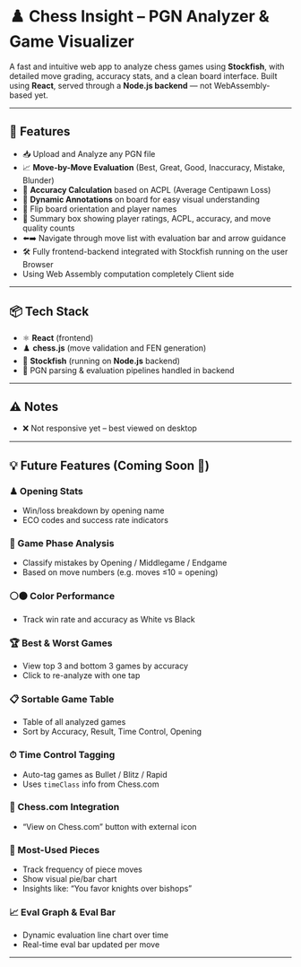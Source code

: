 # ♟️ Chess Insight – PGN Analyzer & Game Visualizer

A fast and intuitive web app to analyze chess games using **Stockfish**, with detailed move grading, accuracy stats, and a clean board interface. Built using **React**, served through a **Node.js backend** — not WebAssembly-based yet.

---

## 🚀 Features

- 📥 Upload and Analyze any PGN file  
- 📈 **Move-by-Move Evaluation** (Best, Great, Good, Inaccuracy, Mistake, Blunder)  
- 🎯 **Accuracy Calculation** based on ACPL (Average Centipawn Loss)  
- 🧠 **Dynamic Annotations** on board for easy visual understanding  
- 🔁 Flip board orientation and player names  
- 🧮 Summary box showing player ratings, ACPL, accuracy, and move quality counts  
- ⬅️➡️ Navigate through move list with evaluation bar and arrow guidance  
- 🛠️ Fully frontend-backend integrated with Stockfish running on the user Browser
- Using Web Assembly computation completely Client side 

---

## 📦 Tech Stack

- ⚛️ **React** (frontend)  
- ♟️ **chess.js** (move validation and FEN generation)  
- 🧠 **Stockfish** (running on **Node.js** backend)  
- 📁 PGN parsing & evaluation pipelines handled in backend  

---

## ⚠️ Notes

- ❌ Not responsive yet – best viewed on desktop  

---

## 💡 Future Features (Coming Soon 🔮)

### ♟ Opening Stats
- Win/loss breakdown by opening name  
- ECO codes and success rate indicators  

### 🧭 Game Phase Analysis
- Classify mistakes by Opening / Middlegame / Endgame  
- Based on move numbers (e.g. moves ≤10 = opening)  

### ⚪⚫ Color Performance
- Track win rate and accuracy as White vs Black  

### 🏆 Best & Worst Games
- View top 3 and bottom 3 games by accuracy  
- Click to re-analyze with one tap  

### 📋 Sortable Game Table
- Table of all analyzed games  
- Sort by Accuracy, Result, Time Control, Opening  

### ⏱ Time Control Tagging
- Auto-tag games as Bullet / Blitz / Rapid  
- Uses `timeClass` info from Chess.com  

### 🔗 Chess.com Integration
- “View on Chess.com” button with external icon  

### 🧩 Most-Used Pieces
- Track frequency of piece moves  
- Show visual pie/bar chart  
- Insights like: “You favor knights over bishops”  

### 📈 Eval Graph & Eval Bar
- Dynamic evaluation line chart over time  
- Real-time eval bar updated per move  

---
